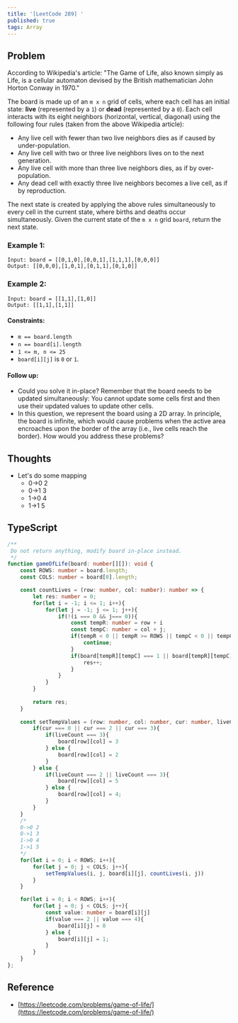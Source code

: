 ```yaml
---
title: '[LeetCode 289] '
published: true
tags: Array
---
```


## Problem

According to Wikipedia's article: "The Game of Life, also known simply as
Life, is a cellular automaton devised by the British mathematician John Horton
Conway in 1970."

The board is made up of an `m x n` grid of cells, where each cell has an initial
state: **live** (represented by a `1`) or **dead** (represented by a `0`). Each cell
interacts with its eight neighbors (horizontal, vertical, diagonal) using the
following four rules (taken from the above Wikipedia article):

- Any live cell with fewer than two live neighbors dies as if caused by under-population.
- Any live cell with two or three live neighbors lives on to the next generation.
- Any live cell with more than three live neighbors dies, as if by over-population.
- Any dead cell with exactly three live neighbors becomes a live cell, as if
  by reproduction.

The next state is created by applying the above rules simultaneously to every
cell in the current state, where births and deaths occur simultaneously. Given
the current state of the `m x n` grid `board`, return the next state.

### Example 1:

```
Input: board = [[0,1,0],[0,0,1],[1,1,1],[0,0,0]]
Output: [[0,0,0],[1,0,1],[0,1,1],[0,1,0]]
```

### Example 2:

```
Input: board = [[1,1],[1,0]]
Output: [[1,1],[1,1]]
```
 
#### Constraints:

- `m == board.length`
- `n == board[i].length`
- `1 <= m, n <= 25`
- `board[i][j]` is `0` or `1`.
 

#### Follow up:

- Could you solve it in-place? Remember that the board needs to be updated simultaneously: You cannot update some cells first and then use their updated values to update other cells.
- In this question, we represent the board using a 2D array. In principle, the board is infinite, which would cause problems when the active area encroaches upon the border of the array (i.e., live cells reach the border). How would you address these problems?

## Thoughts

- Let's do some mapping
  - 0->0 2
  - 0->1 3
  - 1->0 4
  - 1->1 5

## TypeScript

```typescript
/**
 Do not return anything, modify board in-place instead.
 */
function gameOfLife(board: number[][]): void {
    const ROWS: number = board.length;
    const COLS: number = board[0].length;

    const countLives = (row: number, col: number): number => {
        let res: number = 0;
        for(let i = -1; i <= 1; i++){
            for(let j = -1; j <= 1; j++){
                if(!(i === 0 && j=== 0)){
                    const tempR: number = row + i
                    const tempC: number = col + j;
                    if(tempR < 0 || tempR >= ROWS || tempC < 0 || tempC >= COLS){
                        continue;
                    }
                    if(board[tempR][tempC] === 1 || board[tempR][tempC] === 4 || board[tempR][tempC] === 5) {
                        res++;
                    }
                }
            }
        }
        
        return res;
    }
    
    const setTempValues = (row: number, col: number, cur: number, liveCount: number): void => {
        if(cur === 0 || cur === 2 || cur === 3){
            if(liveCount === 3){
                board[row][col] = 3
            } else {
                board[row][col] = 2
            }
        } else {
            if(liveCount === 2 || liveCount === 3){
                board[row][col] = 5
            } else {
                board[row][col] = 4;
            }
        }
    }
    /*
    0->0 2
    0->1 3
    1->0 4
    1->1 5
    */
    for(let i = 0; i < ROWS; i++){
        for(let j = 0; j < COLS; j++){
            setTempValues(i, j, board[i][j], countLives(i, j))
        }
    }

    for(let i = 0; i < ROWS; i++){
        for(let j = 0; j < COLS; j++){
            const value: number = board[i][j]
            if(value === 2 || value === 4){
                board[i][j] = 0
            } else {
                board[i][j] = 1;
            }
        }
    }
};
```

## Reference

- [https://leetcode.com/problems/game-of-life/](https://leetcode.com/problems/game-of-life/)